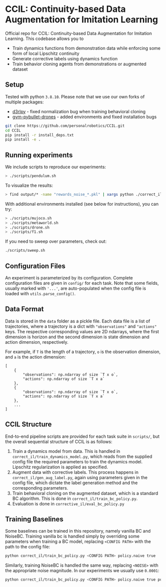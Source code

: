 # CCIL: Continuity-based Data Augmentation for Imitation Learning

Official repo for CCIL: Continuity-based Data Augmentation for Imitation Learning. This codebase allows you to
- Train dynamics functions from demonstration data while enforcing some form of local Lipschitz continuity
- Generate corrective labels using dynamics function
- Train behavior cloning agents from demonstrations or augmented dataset

## Setup

Tested with python `3.8.10`. Please note that we use our own forks of multiple packages:
- [d3rlpy](https://github.com/personalrobotics/d3rlpy) - fixed normalization bug when training behavioral cloning
- [gym-pybullet-drones](https://github.com/personalrobotics/gym-pybullet-drones) - added environments and fixed installation bugs

```bash
git clone https://github.com/personalrobotics/CCIL.git
cd CCIL
pip install -r install_deps.txt
pip install -e .
```

## Running experiments

We include scripts to reproduce our experiments:

```bash
> ./scripts/pendulum.sh
```

To visualize the results:

```bash
> find output/* -name "rewards_noise_*.pkl" | xargs python ./correct_il/tabulate_results.py
```

With additional environments installed (see below for instructions), you can try:
```bash
> ./scripts/mujoco.sh
> ./scripts/metaworld.sh
> ./scripts/drone.sh
> ./scripts/f1.sh
```

If you need to sweep over parameters, check out:
```bash
./scripts/sweep.sh
```

## Configuration Files

An experiment is parameterized by its configuration. Complete configuration files are given in `config/` for each task. Note that some fields, usually marked with `'...'`, are auto-populated when the config file is loaded with `utils.parse_config()`.

## Data Format

Data is stored in the `data` folder as a pickle file. Each data file is a list of trajectories,
where a trajectory is a dict with `"observations"` and `"actions"` keys. The respective corresponding
values are 2D ndarrays, where the first dimension is horizon and the second dimension is state
dimension and action dimension, respectively.

For example, if `T` is the length of a trajectory, `o` is the observation dimension, and `a` is the action dimension:

```
[
    {
        "observations": np.ndarray of size `T x o`,
        "actions": np.ndarray of size `T x a`
    },
    {
        "observations": np.ndarray of size `T x o`,
        "actions": np.ndarray of size `T x a`
    },
    ...
]
```

## CCIL Structure

End-to-end pipeline scripts are provided for each task suite in `scripts/`, but the overall sequential structure of CCIL is as follows:

1. Train a dynamics model from data. This is handled in `correct_il/train_dynamics_model.py`, which reads from the supplied config file the required parameters to train the dynamics model. Lipschitz regularization is applied as specified.
2. Augment data with corrective labels. This process happens in `correct_il/gen_aug_label.py`, again using parameters given in the config file, which dictate the label generation method and the corresponding parameters.
3. Train behavioral cloning on the augmented dataset, which is a standard BC algorithm. This is done in `correct_il/train_bc_policy.py`.
4. Evaluation is done in `corrective_il/eval_bc_policy.py`

## Training Baselines

Some baselines can be trained in this repository, namely vanilla BC and NoiseBC. Training vanilla bc is handled simply by overriding some parameters when training a BC model, replacing `<CONFIG PATH>` with the path to the config file:

```bash
python correct_il/train_bc_policy.py <CONFIG PATH> policy.naive true
```

Similarly, training NoiseBC is handled the same way, replacing `<NOISE>` with the appropriate noise magnitude. In our experiments we usually use `0.0001`:

``` bash
python correct_il/train_bc_policy.py <CONFIG PATH> policy.naive true policy.noise_bc <NOISE>
```
